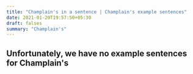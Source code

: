 ```yaml
---
title: "Champlain's in a sentence | Champlain's example sentences"
date: 2021-01-20T19:57:50+05:30
draft: falses
summary: "Champlain's"
---
```

## Unfortunately, we have no example sentences for Champlain's                 
